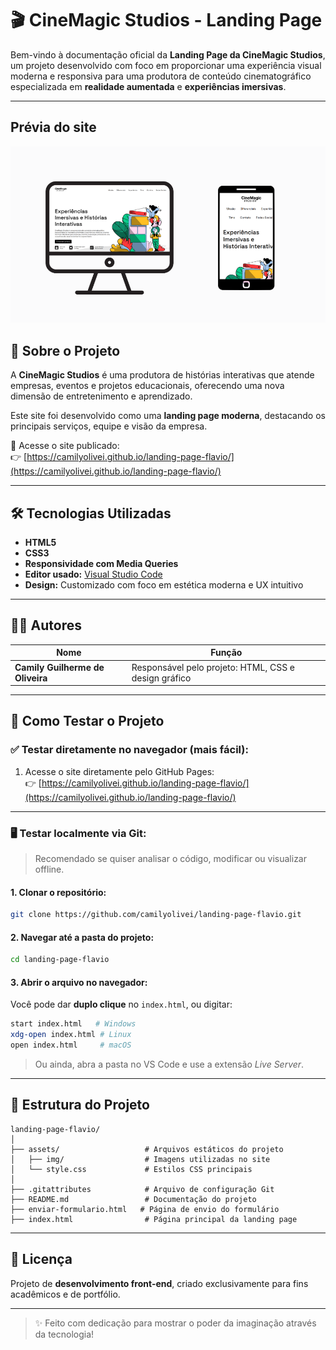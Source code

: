 # 🎬 CineMagic Studios - Landing Page

Bem-vindo à documentação oficial da **Landing Page da CineMagic Studios**, um projeto desenvolvido com foco em proporcionar uma experiência visual moderna e responsiva para uma produtora de conteúdo cinematográfico especializada em **realidade aumentada** e **experiências imersivas**.

---
## Prévia do site
![Telas](./assets/img/img-previa/previa.png)


## 🌟 Sobre o Projeto

A **CineMagic Studios** é uma produtora de histórias interativas que atende empresas, eventos e projetos educacionais, oferecendo uma nova dimensão de entretenimento e aprendizado.  

Este site foi desenvolvido como uma **landing page moderna**, destacando os principais serviços, equipe e visão da empresa.

🔗 Acesse o site publicado:  
👉 [https://camilyolivei.github.io/landing-page-flavio/](https://camilyolivei.github.io/landing-page-flavio/)

---

## 🛠️ Tecnologias Utilizadas

- **HTML5**  
- **CSS3**  
- **Responsividade com Media Queries**  
- **Editor usado:** [Visual Studio Code](https://code.visualstudio.com/)  
- **Design:** Customizado com foco em estética moderna e UX intuitivo

---

## 👩‍💻 Autores

| Nome                          | Função                                                                 |
|-------------------------------|------------------------------------------------------------------------|
| **Camily Guilherme de Oliveira** | Responsável pelo projeto: HTML, CSS e design gráfico    |

---

## 🧪 Como Testar o Projeto

### ✅ Testar diretamente no navegador (mais fácil):

1. Acesse o site diretamente pelo GitHub Pages:  
   👉 [https://camilyolivei.github.io/landing-page-flavio/](https://camilyolivei.github.io/landing-page-flavio/)

---

### 🖥️ Testar localmente via Git:

> Recomendado se quiser analisar o código, modificar ou visualizar offline.

#### 1. **Clonar o repositório:**

```bash
git clone https://github.com/camilyolivei/landing-page-flavio.git
```

#### 2. **Navegar até a pasta do projeto:**

```bash
cd landing-page-flavio
```

#### 3. **Abrir o arquivo no navegador:**

Você pode dar **duplo clique** no `index.html`, ou digitar:

```bash
start index.html   # Windows
xdg-open index.html # Linux
open index.html     # macOS
```

> Ou ainda, abra a pasta no VS Code e use a extensão *Live Server*.

---

## 📁 Estrutura do Projeto

```
landing-page-flavio/
│
├── assets/                   # Arquivos estáticos do projeto
│   ├── img/                  # Imagens utilizadas no site
│   └── style.css             # Estilos CSS principais
│
├── .gitattributes            # Arquivo de configuração Git
├── README.md                 # Documentação do projeto
├── enviar-formulario.html   # Página de envio do formulário
├── index.html                # Página principal da landing page
```

---

## 📄 Licença

Projeto de **desenvolvimento front-end**, criado exclusivamente para fins acadêmicos e de portfólio.

---

> ✨ Feito com dedicação para mostrar o poder da imaginação através da tecnologia!
